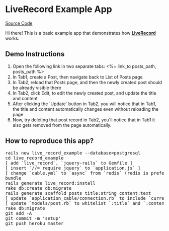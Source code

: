 <h1>
  LiveRecord Example App
</h1>

<p><a href='https://github.com/jrpolidario/live_record_example'>Source Code</a></p>

<p>Hi there! This is a basic example app that demonstrates how <strong><a href='https://github.com/jrpolidario/live_record'>LiveRecord</a></strong> works.</p>

<h2>Demo Instructions</h2>
<ol>
  <li>Open the following link in two separate tabs: <%= link_to posts_path, posts_path %></li>
  <li>In Tab1, create a Post, then navigate back to List of Posts page</li>
  <li>In Tab2, reload that Posts page, and then the newly created post should be already visible there</li>
  <li>In Tab2, click Edit, to edit the newly created post, and update the title and content</li>
  <li>After clicking the `Update` button in Tab2, you will notice that in Tab1, the title and content automatically changes even without reloading the page</li>
  <li>Now, try deleting that post record in Tab2, you'll notice that in Tab1 it also gets removed from the page automatically.</li>
</ol>

<h2>How to reproduce this app?</h2>
<pre>
rails new live_record_example --database=postgresql
cd live_record_example
[ add `live_record`, `jquery-rails` to Gemfile ]
[ insert `//= require jquery` to `application.js` ]
[ change `cable.yml` to `async` from `redis` (redis is preferred, but for Heroku we temporarily use `async`) ]
bundle
rails generate live_record:install
rake db:create db:migrate
rails generate scaffold posts title:string content:text
[ update `application_cable/connection.rb` to include `current_user` method ]
[ update `models/post.rb` to whitelist `:title` and `:content` attributes ]
rake db:migrate
git add -A
git commit -m 'setup'
git push heroku master
</pre>
